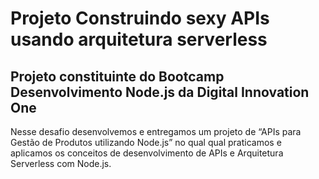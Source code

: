 # Projeto Construindo sexy APIs usando arquitetura serverless
## Projeto constituinte do Bootcamp Desenvolvimento Node.js da Digital Innovation One 
Nesse desafio desenvolvemos e entregamos um projeto de “APIs para Gestão de Produtos utilizando Node.js” no qual  qual praticamos e aplicamos os conceitos de desenvolvimento de APIs e Arquitetura Serverless com Node.js.
